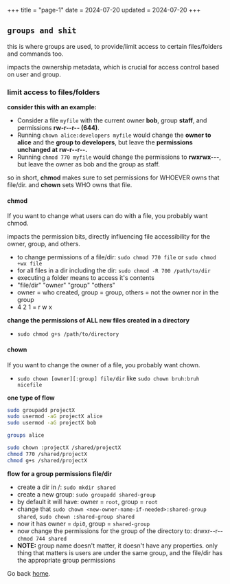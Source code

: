 +++
title = "page-1"
date = 2024-07-20
updated = 2024-07-20
+++

## `groups and shit`

this is where groups are used, to provide/limit access to certain files/folders and commands too.

impacts the ownership metadata, which is crucial for access control based on user and group.

### limit access to files/folders

**consider this with an example:**

- Consider a file `myfile` with the current owner **bob**, group **staff**, and permissions **rw-r--r-- (644)**.
- Running `chown alice:developers myfile` would change the **owner to alice** and the **group to developers**, but leave the **permissions unchanged at rw-r--r--.**
- Running `chmod 770 myfile` would change the permissions to **rwxrwx---**, but leave the owner as bob and the group as staff.

so in short, **chmod** makes sure to set permissions for WHOEVER owns that file/dir. and **chown** sets WHO owns that file.

#### chmod

If you want to change what users can do with a file, you probably want chmod.

impacts the permission bits, directly influencing file accessibility for the owner, group, and others.

- to change permissions of a file/dir: `sudo chmod 770 file` or `sudo chmod +wx file`
- for all files in a dir including the dir: `sudo chmod -R 700 /path/to/dir`
- executing a folder means to access it's contents
- "file/dir" "owner" "group" "others"
- owner = who created, group = group, others = not the owner nor in the group
- 4 2 1 = r w x

**change the permissions of ALL new files created in a directory**

- `sudo chmod g+s /path/to/directory`

#### chown

If you want to change the owner of a file, you probably want chown.

- `sudo chown [owner][:group] file/dir` like `sudo chown bruh:bruh nicefile`

**one type of flow**

```bash
sudo groupadd projectX
sudo usermod -aG projectX alice
sudo usermod -aG projectX bob

groups alice

sudo chown :projectX /shared/projectX
chmod 770 /shared/projectX
chmod g+s /shared/projectX
```

**flow for a group permissions file/dir**

- create a dir in /: `sudo mkdir shared`
- create a new group: `sudo groupadd shared-group`
- by default it will have: owner = `root`, group = `root`
- change that `sudo chown <new-owner-name-if-needed>:shared-group shared`, `sudo chown :shared-group shared`
- now it has owner = `dpi0`, group = `shared-group`
- now change the permissions for the group of the directory to: drwxr--r-- `chmod 744 shared`
- **NOTE:** group name doesn't matter, it doesn't have any properties. only thing that matters is users are under the same group, and the file/dir has the appropriate group permissions

Go back [home](../).
